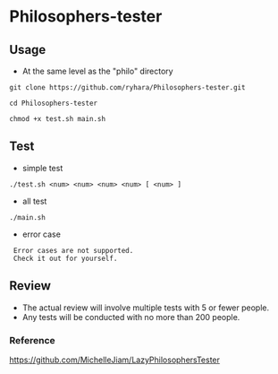 # Philosophers-tester

## Usage

- At the same level as the "philo" directory
```
git clone https://github.com/ryhara/Philosophers-tester.git
```

```
cd Philosophers-tester
```
```
chmod +x test.sh main.sh
```

## Test
- simple test
```
./test.sh <num> <num> <num> <num> [ <num> ]
```

- all test
```
./main.sh
```

- error case
```
 Error cases are not supported.
 Check it out for yourself.
```

## Review
- The actual review will involve multiple tests with 5 or fewer people.
- Any tests will be conducted with no more than 200 people.



### Reference
https://github.com/MichelleJiam/LazyPhilosophersTester